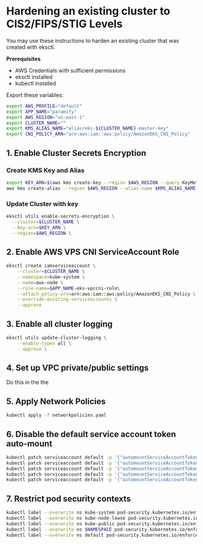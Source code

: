 # Hardening an existing cluster to CIS2/FIPS/STIG Levels

You may use these instructions to harden an existing cluster that was created with eksctl.

**Prerequisites**
- AWS Credentials with sufficient permissions
- eksctl installed
- kubectl installed

Export these variables:
```bash
export AWS_PROFILE="default"
export APP_NAME="paramify"
export AWS_REGION="us-east-1"
export CLUSTER_NAME=""
export KMS_ALIAS_NAME="alias/eks-${CLUSTER_NAME}-master-key"
export CNI_POLICY_ARN="arn:aws:iam::aws:policy/AmazonEKS_CNI_Policy"
```

## 1. Enable Cluster Secrets Encryption
### Create KMS Key and Alias
```bash
export KEY_ARN=$(aws kms create-key --region $AWS_REGION --query KeyMetadata.Arn --output text)
aws kms create-alias --region $AWS_REGION --alias-name $KMS_ALIAS_NAME --target-key-id $(echo $KEY_ARN | cut -d "/" -f 2)
```

### Update Cluster with key
```bash
eksctl utils enable-secrets-encryption \
  --cluster=$CLUSTER_NAME \
  --key-arn=$KEY_ARN \
  --region=$AWS_REGION \
```

## 2. Enable AWS VPS CNI ServiceAccount Role
```bash
eksctl create iamserviceaccount \
    --cluster=$CLUSTER_NAME \
    --namespace=kube-system \
    --name=aws-node \
    --role-name=$APP_NAME-eks-vpccni-role\
    --attach-policy-arn=arn:aws:iam::aws:policy/AmazonEKS_CNI_Policy \
    --override-existing-serviceaccounts \
    --approve
```

## 3. Enable all cluster logging
```bash
eksctl utils update-cluster-logging \
    --enable-types all \
    --approve \
```

## 4. Set up VPC private/public settings
Do this in the the 


## 5. Apply Network Policies
```bash
kubectl apply -f networkpolicies.yaml

```

## 6. Disable the default service account token auto-mount
```bash
kubectl patch serviceaccount default -p '{"automountServiceAccountToken": false}' -n default
kubectl patch serviceaccount default -p '{"automountServiceAccountToken": false}' -n $NAMESPACE
kubectl patch serviceaccount default -p '{"automountServiceAccountToken": false}' -n kube-system
kubectl patch serviceaccount default -p '{"automountServiceAccountToken": false}' -n kube-public
kubectl patch serviceaccount default -p '{"automountServiceAccountToken": false}' -n kube-node-lease
```

## 7. Restrict pod security contexts
```bash
kubectl label --overwrite ns kube-system pod-security.kubernetes.io/enforce=privileged
kubectl label --overwrite ns kube-node-lease pod-security.kubernetes.io/enforce=baseline
kubectl label --overwrite ns kube-public pod-security.kubernetes.io/enforce=baseline
kubectl label --overwrite ns $NAMESPACE pod-security.kubernetes.io/enforce=baseline
kubectl label --overwrite ns default pod-security.kubernetes.io/enforce=restricted
```


